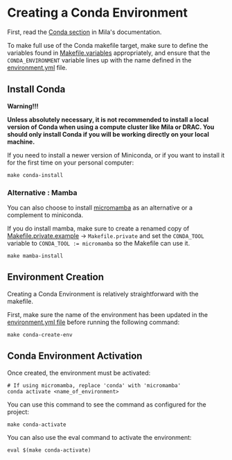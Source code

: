 # Creating a Conda Environment

First, read the [Conda section](https://docs.mila.quebec/Userguide.html#conda)
in Mila's documentation.

To make full use of the Conda makefile target, make sure to define the variables found
in [Makefile.variables](../Makefile.variables) appropriately, and ensure that
the `CONDA_ENVIRONMENT` variable lines up with the name defined in the
[environment.yml](../environment.yml) file.

## Install Conda

**Warning!!!**

**Unless absolutely necessary, it is not recommended to install a local
version of Conda when using a compute cluster like Mila or DRAC. You should only
install Conda if you will be working directly on your local machine.**

If you need to install a newer version of Miniconda, or if you want to install
it for the first time on your personal computer:

```shell
make conda-install
```

### Alternative : Mamba

You can also choose to install [micromamba](https://mamba.readthedocs.io/en/latest/index.html)
as an alternative or a complement to miniconda.

If you do install mamba, make sure to create a renamed copy of
[Makefile.private.example](../Makefile.private.example) -> `Makefile.private` and set
the `CONDA_TOOL` variable to `CONDA_TOOL := micromamba` so the Makefile can use it.

```shell
make mamba-install
```

## Environment Creation

Creating a Conda Environment is relatively straightforward with the makefile.

First, make sure the name of the environment has been updated in the
[environment.yml file](../environment.yml) before running the following command:

```shell
make conda-create-env
```

## Conda Environment Activation

Once created, the environment must be activated:

```
# If using micromamba, replace 'conda' with 'micromamba'
conda activate <name_of_environment>
```

You can use this command to see the command as configured for the project:

```shell
make conda-activate
```

You can also use the eval command to activate the environment:

```shell
eval $(make conda-activate)
```
